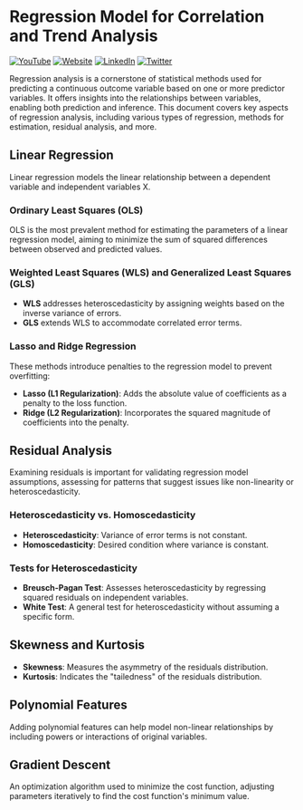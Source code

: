 # Regression Model for Correlation and Trend Analysis 
[![YouTube](https://img.shields.io/badge/AnalyticalHarry-red?style=for-the-badge&logo=youtube&logoColor=white)](https://www.youtube.com/@AnalyticalHarry)
[![Website](https://img.shields.io/badge/topmate.io-AnalyticalHarry-blue?style=for-the-badge&logo=web)](https://topmate.io/analyticalharry)
[![LinkedIn](https://img.shields.io/badge/LinkedIn-AnalyticalHarry-blue?style=for-the-badge&logo=linkedin)](https://www.linkedin.com/in/analyticalharry/)
[![Twitter](https://img.shields.io/badge/Twitter-AnalyticalHarry-blue?style=for-the-badge&logo=twitter)](https://twitter.com/AnalyticalHarry)

Regression analysis is a cornerstone of statistical methods used for predicting a continuous outcome variable based on one or more predictor variables. It offers insights into the relationships between variables, enabling both prediction and inference. This document covers key aspects of regression analysis, including various types of regression, methods for estimation, residual analysis, and more.

## Linear Regression

Linear regression models the linear relationship between a dependent variable and independent variables X. 

### Ordinary Least Squares (OLS)

OLS is the most prevalent method for estimating the parameters of a linear regression model, aiming to minimize the sum of squared differences between observed and predicted values.

### Weighted Least Squares (WLS) and Generalized Least Squares (GLS)

- **WLS** addresses heteroscedasticity by assigning weights based on the inverse variance of errors.
- **GLS** extends WLS to accommodate correlated error terms.

### Lasso and Ridge Regression

These methods introduce penalties to the regression model to prevent overfitting:

- **Lasso (L1 Regularization)**: Adds the absolute value of coefficients as a penalty to the loss function.
- **Ridge (L2 Regularization)**: Incorporates the squared magnitude of coefficients into the penalty.

## Residual Analysis

Examining residuals is important for validating regression model assumptions, assessing for patterns that suggest issues like non-linearity or heteroscedasticity.

### Heteroscedasticity vs. Homoscedasticity

- **Heteroscedasticity**: Variance of error terms is not constant.
- **Homoscedasticity**: Desired condition where variance is constant.

### Tests for Heteroscedasticity

- **Breusch-Pagan Test**: Assesses heteroscedasticity by regressing squared residuals on independent variables.
- **White Test**: A general test for heteroscedasticity without assuming a specific form.

## Skewness and Kurtosis

- **Skewness**: Measures the asymmetry of the residuals distribution.
- **Kurtosis**: Indicates the "tailedness" of the residuals distribution.

## Polynomial Features

Adding polynomial features can help model non-linear relationships by including powers or interactions of original variables.

## Gradient Descent

An optimization algorithm used to minimize the cost function, adjusting parameters iteratively to find the cost function's minimum value.

